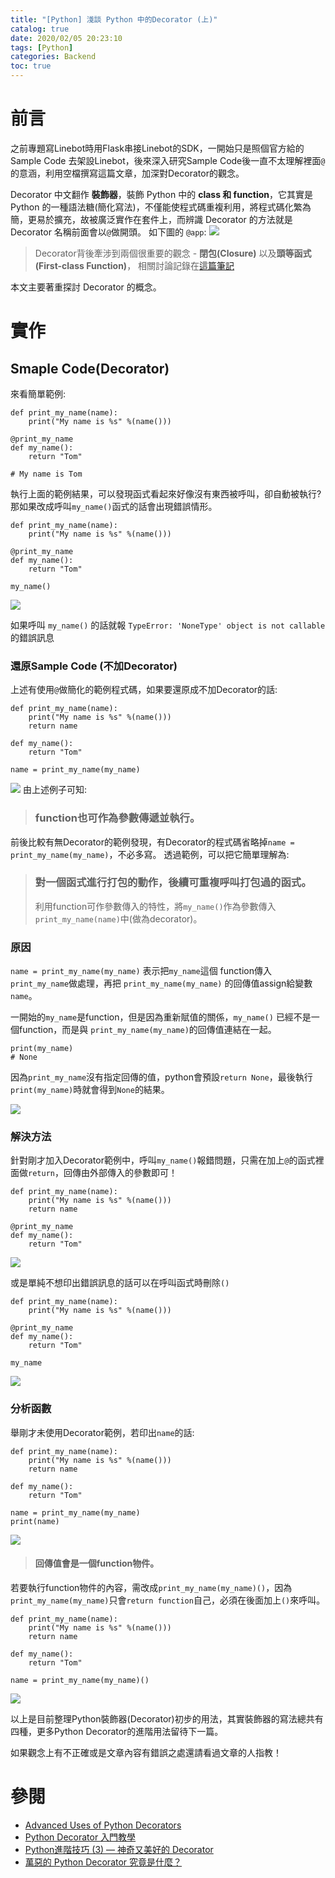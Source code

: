 ```yaml
---
title: "[Python] 淺談 Python 中的Decorator (上)"
catalog: true
date: 2020/02/05 20:23:10
tags: [Python]
categories: Backend
toc: true
---
```

<!-- toc -->
# 前言
之前專題寫Linebot時用Flask串接Linebot的SDK，一開始只是照個官方給的 Sample Code 去架設Linebot，後來深入研究Sample Code後一直不太理解裡面`@`的意涵，利用空檔撰寫這篇文章，加深對Decorator的觀念。

Decorator 中文翻作 **裝飾器**，裝飾 Python 中的 **class 和 function**，它其實是 Python 的一種語法糖(簡化寫法)，不僅能使程式碼重複利用，將程式碼化繁為簡，更易於擴充，故被廣泛實作在套件上，而辨識 Decorator 的方法就是 Decorator 名稱前面會以`@`做開頭。
如下圖的 `@app`:
![](https://i.imgur.com/yf93Dxu.png)

> Decorator背後牽涉到兩個很重要的觀念 - **閉包(Closure)** 以及**頭等函式 (First-class Function)**， 相關討論記錄在[這篇筆記](https://chentsungyu.github.io/2020/02/26/Python/Python/%5BPython%5D%20%E4%BD%9C%E7%94%A8%E5%9F%9F%E8%88%87Closure(%E9%96%89%E5%8C%85)/)

本文主要著重探討 Decorator 的概念。
<!--more-->

# 實作
## Smaple Code(Decorator)
來看簡單範例:
```python=
def print_my_name(name):
    print("My name is %s" %(name()))

@print_my_name
def my_name():
    return "Tom"
    
# My name is Tom
```
執行上面的範例結果，可以發現函式看起來好像沒有東西被呼叫，卻自動被執行?
那如果改成呼叫`my_name()`函式的話會出現錯誤情形。
```python=
def print_my_name(name):
    print("My name is %s" %(name()))

@print_my_name
def my_name():
    return "Tom"
    
my_name()
```
![](https://i.imgur.com/IA4ABWZ.png)

如果呼叫 `my_name()` 的話就報 `TypeError: 'NoneType' object is not callable` 的錯誤訊息

### 還原Sample Code (不加Decorator)
上述有使用`@`做簡化的範例程式碼，如果要還原成不加Decorator的話:
```python=
def print_my_name(name):
    print("My name is %s" %(name()))
    return name

def my_name():
    return "Tom"

name = print_my_name(my_name)
```
![](https://i.imgur.com/Xn8Ub9i.png)
由上述例子可知:
> ###  function也可作為參數傳遞並執行。

前後比較有無Decorator的範例發現，有Decorator的程式碼省略掉`name = print_my_name(my_name)`，不必多寫。
透過範例，可以把它簡單理解為:

> ### 對一個函式進行打包的動作，後續可重複呼叫打包過的函式。
> 利用function可作參數傳入的特性，將`my_name()`作為參數傳入`print_my_name(name)`中(做為decorator)。

### 原因
`name = print_my_name(my_name)` 表示把`my_name`這個 function傳入`print_my_name`做處理，再把 `print_my_name(my_name)` 的回傳值assign給變數`name`。

一開始的`my_name`是function，但是因為重新賦值的關係，`my_name()` 已經不是一個function，而是與 `print_my_name(my_name)`的回傳值連結在一起。

```python=
print(my_name)
# None
```
因為`print_my_name`沒有指定回傳的值，python會預設`return None`，最後執行`print(my_name)`時就會得到`None`的結果。

![](https://i.imgur.com/8wqbvym.png)

### 解決方法
針對剛才加入Decorator範例中，呼叫`my_name()`報錯問題，只需在加上`@`的函式裡面做`return`，回傳由外部傳入的參數即可！
```python=
def print_my_name(name):
    print("My name is %s" %(name()))
    return name 

@print_my_name
def my_name():
    return "Tom"
```
![](https://i.imgur.com/No9YUto.png)

或是單純不想印出錯誤訊息的話可以在呼叫函式時刪除`()`
```python=
def print_my_name(name):
    print("My name is %s" %(name()))

@print_my_name
def my_name():
    return "Tom"
    
my_name
```
![](https://i.imgur.com/sR4AFSz.png)


### 分析函數
舉剛才未使用Decorator範例，若印出`name`的話:
```python=
def print_my_name(name):
    print("My name is %s" %(name()))
    return name

def my_name():
    return "Tom"

name = print_my_name(my_name)
print(name)
```
![](https://i.imgur.com/I7ap4aY.png)
> #### 回傳值會是一個**function物件**。
若要執行function物件的內容，需改成`print_my_name(my_name)()`，因為`print_my_name(my_name)`只會`return function`自己，必須在後面加上`()`來呼叫。

```python=
def print_my_name(name):
    print("My name is %s" %(name()))
    return name

def my_name():
    return "Tom"

name = print_my_name(my_name)()
```
![](https://i.imgur.com/Iio2cVm.png)


以上是目前整理Python裝飾器(Decorator)初步的用法，其實裝飾器的寫法總共有四種，更多Python Decorator的進階用法留待下一篇。

如果觀念上有不正確或是文章內容有錯誤之處還請看過文章的人指教！

# 參閱
* [Advanced Uses of Python Decorators](https://www.codementor.io/@sheena/advanced-use-python-decorators-class-function-du107nxsv)
* [Python Decorator 入門教學](https://blog.techbridge.cc/2018/06/15/python-decorator-%E5%85%A5%E9%96%80%E6%95%99%E5%AD%B8/)
* [Python進階技巧 (3) — 神奇又美好的 Decorator](https://medium.com/citycoddee/python%E9%80%B2%E9%9A%8E%E6%8A%80%E5%B7%A7-3-%E7%A5%9E%E5%A5%87%E5%8F%88%E7%BE%8E%E5%A5%BD%E7%9A%84-decorator-%E5%97%B7%E5%97%9A-6559edc87bc0)
* [萬惡的 Python Decorator 究竟是什麼？](https://www.hansshih.com/post/85896158975/%E8%90%AC%E6%83%A1%E7%9A%84-python-decorator-%E7%A9%B6%E7%AB%9F%E6%98%AF%E4%BB%80%E9%BA%BC)








